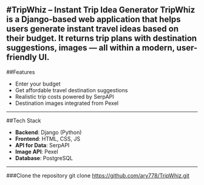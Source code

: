 #TripWhiz – Instant Trip Idea Generator
**TripWhiz** is a Django-based web application that helps users generate instant travel ideas based on their **budget**. It returns trip plans with destination suggestions, images — all within a modern, user-friendly UI.
---

##Features
- Enter your budget
- Get affordable travel destination suggestions
- Realistic trip costs powered by SerpAPI
- Destination images integrated from Pexel
---

##Tech Stack
- **Backend**: Django (Python)
- **Frontend**: HTML, CSS, JS
- **API for Data**: SerpAPI
- **Image API**: Pexel
- **Database**: PostgreSQL
---

###Clone the repository
git clone https://github.com/ary778/TripWhiz.git
